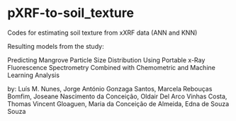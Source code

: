# pXRF-to-soil_texture
Codes for estimating soil texture from xXRF data (ANN and KNN)


Resulting models from the study: 

Predicting Mangrove Particle Size Distribution Using Portable x-Ray Fluorescence Spectrometry Combined with Chemometric and Machine Learning Analysis

 by:    Luís M. Nunes, Jorge António Gonzaga Santos, Marcela Rebouças Bomfim, Joseane Nascimento da Conceição, Oldair Del Arco Vinhas Costa, Thomas Vincent
Gloaguen, Maria da Conceição de Almeida, Edna de Souza Souza
